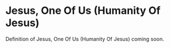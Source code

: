 # Jesus, One Of Us  (Humanity Of Jesus)
Definition of Jesus, One Of Us  (Humanity Of Jesus) coming soon.

